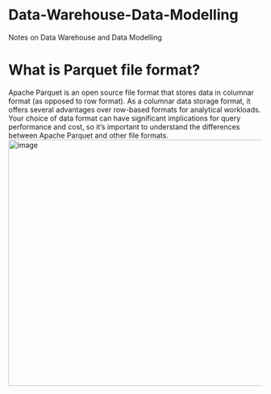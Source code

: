 # Data-Warehouse-Data-Modelling
Notes on Data Warehouse and Data Modelling

# What is Parquet file format?
Apache Parquet is an open source file format that stores data in columnar format (as opposed to row format). As a columnar data storage format, it offers several advantages over row-based formats for analytical workloads. Your choice of data format can have significant implications for query performance and cost, so it’s important to understand the differences between Apache Parquet and other file formats.
<img width="1161" height="487" alt="image" src="https://github.com/user-attachments/assets/e17a7dd1-26eb-49c0-aa6b-f35b24a3327d" />

